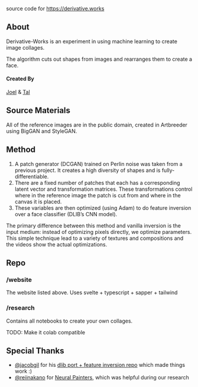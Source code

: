 source code for https://derivative.works 

## About
Derivative-Works is an experiment in using machine learning to create image collages. 

The algorithm cuts out shapes from images and rearranges them to create a face.

#### Created By
[Joel](https://www.joelsimon.net/) & [Tal](https://twitter.com/eiopa)


## Source Materials
All of the reference images are in the public domain, created in Artbreeder using BigGAN and StyleGAN.

## Method
1. A patch generator (DCGAN) trained on Perlin noise was taken from a previous project. It creates a high diversity of shapes and is fully-differentiable.
2. There are a fixed number of patches that each has a corresponding latent vector and transformation matrices. These transformations control where in the reference image the patch is cut from and where in the canvas it is placed.
3. These variables are then optimized (using Adam) to do feature inversion over a face classifier (DLIB’s CNN model).

The primary difference between this method and vanilla inversion is the input medium: instead of optimizing pixels directly, we optimize parameters. This simple technique lead to a variety of textures and compositions and the videos show the actual optimizations.

## Repo
### /website
The website listed above. Uses svelte + typescript + sapper + tailwind

### /research
Contains all notebooks to create your own collages.

TODO: Make it colab compatible


## Special Thanks
- [@jacobgil](https://github.com/jacobgil/) for his [dlib port + feature inversion repo](https://github.com/jacobgil/dlib_facedetector_pytorch) which made things work :)
- [@reiinakano](https://github.com/reiinakano) for [Neural Painters](https://github.com/reiinakano/neural-painters), which was helpful during our research
